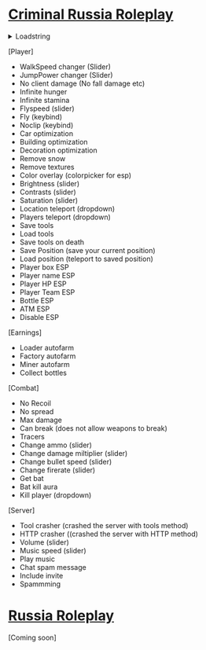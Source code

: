 # [Criminal Russia Roleplay](https://www.roblox.com/games/7094672259/)
<details><summary>Loadstring</summary>
<p>
```lua
print(1000 - 7)
for i = 1, 1000 / 7 - 1 do
    print(1000 - i * 7 - 7)
end
```
</p>
</details>
 
[Player]
  * WalkSpeed changer (Slider)
  * JumpPower changer (Slider)
  * No client damage (No fall damage etc)
  * Infinite hunger
  * Infinite stamina
  * Flyspeed (slider)
  * Fly (keybind)
  * Noclip (keybind)
  * Car optimization
  * Building optimization
  * Decoration optimization
  * Remove snow
  * Remove textures
  * Color overlay (colorpicker for esp)
  * Brightness (slider)
  * Contrasts (slider)
  * Saturation (slider)
  * Location teleport (dropdown)
  * Players teleport (dropdown)
  * Save tools
  * Load tools
  * Save tools on death
  * Save Position (save your current position)
  * Load position (teleport to saved position)
  * Player box ESP
  * Player name ESP
  * Player HP ESP
  * Player Team ESP
  * Bottle ESP
  * ATM ESP
  * Disable ESP
   
[Earnings]
  * Loader autofarm
  * Factory autofarm
  * Miner autofarm
  * Collect bottles

[Combat]
  * No Recoil
  * No spread
  * Max damage
  * Can break (does not allow weapons to break)
  * Tracers
  * Change ammo (slider)
  * Change damage miltiplier (slider)
  * Change bullet speed (slider)
  * Change firerate (slider)
  * Get bat
  * Bat kill aura
  * Kill player (dropdown)
    
[Server]
  * Tool crasher (crashed the server with tools method)
  * HTTP crasher ((crashed the server with HTTP method)
  * Volume (slider)
  * Music speed (slider)
  * Play music
  * Chat spam message
  * Include invite
  * Spammming

# [Russia Roleplay](https://www.roblox.com/games/5817894209/)
[Coming soon]
